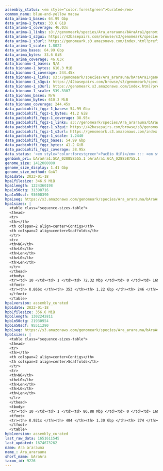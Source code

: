 ```yaml
---
assembly_status: <em style="color:forestgreen">Curated</em>
common_name: blue-and-yellow macaw
data_arima-1_bases: 64.99 Gbp
data_arima-1_bytes: 33.6 GiB
data_arima-1_coverage: 46.03x
data_arima-1_links: s3://genomeark/species/Ara_ararauna/bAraAra1/genomic_data/arima/<br>
data_arima-1_s3gui: https://42basepairs.com/browse/s3/genomeark/species/Ara_ararauna/bAraAra1/genomic_data/arima/
data_arima-1_s3url: https://genomeark.s3.amazonaws.com/index.html?prefix=species/Ara_ararauna/bAraAra1/genomic_data/arima/
data_arima-1_scale: 1.8022
data_arima_bases: 64.99 Gbp
data_arima_bytes: 33.6 GiB
data_arima_coverage: 46.03x
data_bionano-1_bases: N/A
data_bionano-1_bytes: 610.3 MiB
data_bionano-1_coverage: 244.45x
data_bionano-1_links: s3://genomeark/species/Ara_ararauna/bAraAra1/genomic_data/bionano/<br>
data_bionano-1_s3gui: https://42basepairs.com/browse/s3/genomeark/species/Ara_ararauna/bAraAra1/genomic_data/bionano/
data_bionano-1_s3url: https://genomeark.s3.amazonaws.com/index.html?prefix=species/Ara_ararauna/bAraAra1/genomic_data/bionano/
data_bionano-1_scale: 539.3307
data_bionano_bases: N/A
data_bionano_bytes: 610.3 MiB
data_bionano_coverage: 244.45x
data_pacbiohifi_fqgz-1_bases: 54.99 Gbp
data_pacbiohifi_fqgz-1_bytes: 41.2 GiB
data_pacbiohifi_fqgz-1_coverage: 38.95x
data_pacbiohifi_fqgz-1_links: s3://genomeark/species/Ara_ararauna/bAraAra1/genomic_data/pacbio_hifi/<br>
data_pacbiohifi_fqgz-1_s3gui: https://42basepairs.com/browse/s3/genomeark/species/Ara_ararauna/bAraAra1/genomic_data/pacbio_hifi/
data_pacbiohifi_fqgz-1_s3url: https://genomeark.s3.amazonaws.com/index.html?prefix=species/Ara_ararauna/bAraAra1/genomic_data/pacbio_hifi/
data_pacbiohifi_fqgz-1_scale: 1.2440
data_pacbiohifi_fqgz_bases: 54.99 Gbp
data_pacbiohifi_fqgz_bytes: 41.2 GiB
data_pacbiohifi_fqgz_coverage: 38.95x
data_status: '<em style="color:forestgreen">PacBio HiFi</em> ::: <em style="color:forestgreen">Arima</em>'
genbank_pri: bAraAra1:GCA_028858555.1 bAraAra1:GCA_028858755.1
genome_size: 1412000000
genome_size_display: 1.41 Gbp
genome_size_method: GoAT
hpa1date: 2023-01-18
hpa1filesize: 346.9 MiB
hpa1length: 1224360198
hpa1n50ctg: 31398716
hpa1n50scf: 93600390
hpa1seq: https://s3.amazonaws.com/genomeark/species/Ara_ararauna/bAraAra1/assembly_curated/bAraAra1.hap1.cur.20230118.fasta.gz
hpa1sizes: |
  <table class="sequence-sizes-table">
  <thead>
  <tr>
  <th></th>
  <th colspan=2 align=center>Contigs</th>
  <th colspan=2 align=center>Scaffolds</th>
  </tr>
  <tr>
  <th>NG</th>
  <th>LG</th>
  <th>Len</th>
  <th>LG</th>
  <th>Len</th>
  </tr>
  </thead>
  <tbody>
  <tr><td> 10 </td><td> 1 </td><td> 72.32 Mbp </td><td> 0 </td><td> 169.34 Mbp </td></tr>  <tr><td> 20 </td><td> 3 </td><td> 68.24 Mbp </td><td> 1 </td><td> 164.30 Mbp </td></tr>  <tr><td> 30 </td><td> 5 </td><td> 61.80 Mbp </td><td> 2 </td><td> 134.34 Mbp </td></tr>  <tr><td> 40 </td><td> 8 </td><td> 42.47 Mbp </td><td> 3 </td><td> 126.90 Mbp </td></tr>  <tr style="background-color:#cccccc;"><td> 50 </td><td> 12 </td><td style="background-color:#88ff88;"> 31.40 Mbp </td><td> 5 </td><td style="background-color:#88ff88;"> 93.60 Mbp </td></tr>  <tr><td> 60 </td><td> 17 </td><td> 21.31 Mbp </td><td> 6 </td><td> 91.21 Mbp </td></tr>  <tr><td> 70 </td><td> 26 </td><td> 13.17 Mbp </td><td> 8 </td><td> 44.21 Mbp </td></tr>  <tr><td> 80 </td><td> 42 </td><td> 4.59 Mbp </td><td> 15 </td><td> 10.79 Mbp </td></tr>  <tr><td> 90 </td><td> 0 </td><td>  </td><td> 0 </td><td>  </td></tr>  <tr><td> 100 </td><td> 0 </td><td>  </td><td> 0 </td><td>  </td></tr>  </tbody>
  <tfoot>
  <tr><th> 0.866x </th><th> 353 </th><th> 1.22 Gbp </th><th> 246 </th><th> 1.22 Gbp </th></tr>
  </tfoot>
  </table>
hpa1version: assembly_curated
hpb1date: 2023-01-18
hpb1filesize: 356.6 MiB
hpb1length: 1302242811
hpb1n50ctg: 21930954
hpb1n50scf: 95511290
hpb1seq: https://s3.amazonaws.com/genomeark/species/Ara_ararauna/bAraAra1/assembly_curated/bAraAra1.hap2.cur.20230118.fasta.gz
hpb1sizes: |
  <table class="sequence-sizes-table">
  <thead>
  <tr>
  <th></th>
  <th colspan=2 align=center>Contigs</th>
  <th colspan=2 align=center>Scaffolds</th>
  </tr>
  <tr>
  <th>NG</th>
  <th>LG</th>
  <th>Len</th>
  <th>LG</th>
  <th>Len</th>
  </tr>
  </thead>
  <tbody>
  <tr><td> 10 </td><td> 1 </td><td> 86.88 Mbp </td><td> 0 </td><td> 169.78 Mbp </td></tr>  <tr><td> 20 </td><td> 3 </td><td> 83.00 Mbp </td><td> 1 </td><td> 164.48 Mbp </td></tr>  <tr><td> 30 </td><td> 5 </td><td> 64.21 Mbp </td><td> 2 </td><td> 134.14 Mbp </td></tr>  <tr><td> 40 </td><td> 8 </td><td> 34.92 Mbp </td><td> 3 </td><td> 127.37 Mbp </td></tr>  <tr style="background-color:#cccccc;"><td> 50 </td><td> 13 </td><td style="background-color:#88ff88;"> 21.93 Mbp </td><td> 5 </td><td style="background-color:#88ff88;"> 95.51 Mbp </td></tr>  <tr><td> 60 </td><td> 21 </td><td> 14.65 Mbp </td><td> 6 </td><td> 89.27 Mbp </td></tr>  <tr><td> 70 </td><td> 32 </td><td> 10.43 Mbp </td><td> 8 </td><td> 44.71 Mbp </td></tr>  <tr><td> 80 </td><td> 49 </td><td> 5.16 Mbp </td><td> 15 </td><td> 13.85 Mbp </td></tr>  <tr><td> 90 </td><td> 132 </td><td> 0.59 Mbp </td><td> 66 </td><td> 0.81 Mbp </td></tr>  <tr><td> 100 </td><td> 0 </td><td>  </td><td> 0 </td><td>  </td></tr>  </tbody>
  <tfoot>
  <tr><th> 0.921x </th><th> 404 </th><th> 1.30 Gbp </th><th> 274 </th><th> 1.30 Gbp </th></tr>
  </tfoot>
  </table>
hpb1version: assembly_curated
last_raw_data: 1651611545
last_updated: 1674673262
name: Ara ararauna
name_: Ara_ararauna
short_name: bAraAra
taxon_id: 9226
---
```

